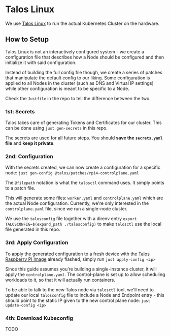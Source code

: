 # Talos Linux

We use [Talos Linux](https://talos.dev) to run the actual Kubernetes Cluster on the hardware.

## How to Setup

Talos Linux is not an interactively configured system - we create a configuration file that describes how a Node should be configured and then initialize it with said configuration.

Instead of building the full config file though, we create a series of patches that manipulate the default config to our liking. Some configuration is applied to all Nodes in the cluster (such as DNS and Virtual IP settings) while other configuration is meant to be specific to a Node.

Check the `Justfile` in the repo to tell the difference between the two.

### 1st: Secrets

Talos takes care of generating Tokens and Certificates for our cluster. This can be done using `just gen-secrets` in this repo.

The secrets are used for all future steps. You should **save the `secrets.yaml` file** and **keep it private**.

### 2nd: Configuration

With the secrets created, we can now create a configuration for a specific node: `just gen-config @talos/patches/rpi4-controlplane.yaml`

The `@filepath` notation is what the `talosctl` command uses. It simply points to a patch file.

This will generate some files: `worker.yaml` and `controlplane.yaml` which are the actual Node configuration. Currently, we're only interested in the `controlplane.yaml` file, since we run a single-node cluster.

We use the `talosconfig` file together with a direnv entry `export TALOSCONFIG=$(expand_path ./talosconfig)` to make `talosctl` use the local file generated in this repo.

### 3rd: Apply Configuration

To apply the generated configuration to a fresh device with the [Talos Raspberry PI Image](https://www.talos.dev/v1.7/talos-guides/install/single-board-computers/rpi_generic/#download-the-image) already flashed, simply run `just apply-config <ip>`

Since this guide assumes you're building a single-instance cluster, it will apply the `controlplane.yaml`. The control-plane is set up to allow scheduling workloads to it, so that it will actually run containers.

To be able to talk to the new Talos node via `talosctl` tool, we'll need to update our local `talosconfig` file to include a Node and Endpoint entry - this should point to the static IP given to the new control plane node: `just update-config <ip>`

### 4th: Download Kubeconfig

TODO
